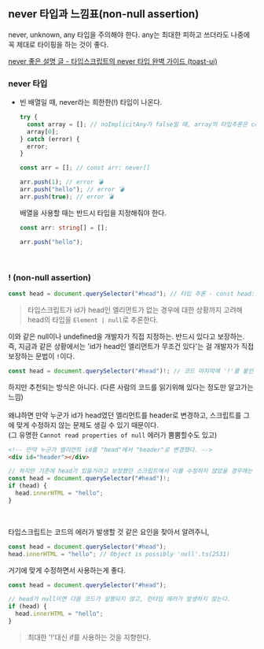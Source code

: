## never 타입과 느낌표(non-null assertion)

never, unknown, any 타입을 주의해야 한다. any는 최대한 피하고 쓰더라도 나중에 꼭 제대로 타이핑을 하는 것이 좋다.<br />

[never 좋은 설명 글 - 타입스크립트의 never 타입 완벽 가이드 (toast-ui)](https://ui.toast.com/weekly-pick/ko_20220323)

### never 타입

- 빈 배열일 때, never라는 희한한(!) 타입이 나온다.

  ```ts
  try {
    const array = []; // noImplicitAny가 false일 때, array의 타입추론은 const array: never[]
    array[0];
  } catch (error) {
    error;
  }
  ```

  ```ts
  const arr = []; // const arr: never[]

  arr.push(1); // error 💣
  arr.push("hello"); // error 💣
  arr.push(true); // error 💣
  ```

  배열을 사용할 때는 반드시 타입을 지정해줘야 한다. <br />

  ```ts
  const arr: string[] = [];

  arr.push("hello");
  ```

<br />

### ! (non-null assertion)

```ts
const head = document.querySelector("#head"); // 타입 추론 - const head: Element | null
```

> 타입스크립트가 id가 head인 엘리먼트가 없는 경우에 대한 상황까지 고려해 head의 타입을 `Element | null`로 추론한다.

이와 같은 null이나 undefined을 개발자가 직접 지정하는. 반드시 있다고 보장하는. <br />
즉, 지금과 같은 상황에서는 'id가 head인 엘리먼트가 무조건 있다'는 걸 개발자가 직접 보장하는 문법이 `!`이다.<br />

```ts
const head = document.querySelector("#head")!; // 코드 마지막에 '!'를 붙인 타입추론 결과 - const head: Element
```

하지만 추천되는 방식은 아니다. (다른 사람의 코드를 읽기위해 있다는 정도만 알고가는 느낌)<br />
<br />
왜냐하면 만약 누군가 id가 head였던 엘리먼트를 header로 변경하고, 스크립트를 그에 맞게 수정하지 않는 문제도 생길 수 있기 때문이다.<br />
(그 유명한 `Cannot read properties of null` 에러가 뿜뿜할수도 있고)<br />

```html
<!-- 만약 누군가 엘리먼트 id를 "head"에서 "header"로 변경했다. -->
<div id="header"></div>
```

```ts
// 하지만 기존에 head가 있을거라고 보장했던 스크립트에서 이를 수정하지 않았을 경우에는 문제가 생길 수 있는 여지가 있다. (사람이 하는 일 🥲)
const head = document.querySelector("#head")!;
if (head) {
  head.innerHTML = "hello";
}
```
<br />

타입스크립트는 코드의 에러가 발생할 것 같은 요인을 찾아서 알려주니,

```ts
const head = document.querySelector("#head");
head.innerHTML = "hello"; // Object is possibly 'null'.ts(2531)
```

거기에 맞게 수정하면서 사용하는게 좋다.

```ts
const head = document.querySelector("#head");

// head가 null이면 다음 코드가 실행되지 않고, 런타임 에러가 발생하지 않는다.
if (head) {
  head.innerHTML = "hello";
}
```

> 최대한 '!'대신 if를 사용하는 것을 지향한다.
